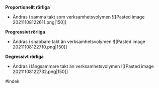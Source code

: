 **Proportionellt rörliga**
- Ändras i samma takt som verksamhetsvolymen
![[Pasted image 20211108122611.png|150]]

**Progressivt rörliga**
- Ändras i snabbare takt än verksamhetsvolymen
![[Pasted image 20211108122710.png|150]]

**Degressivt rörliga**
- Ändras i långsammare takt än verksamhetsvolymen 
![[Pasted image 20211108122732.png|150]]

#indek 